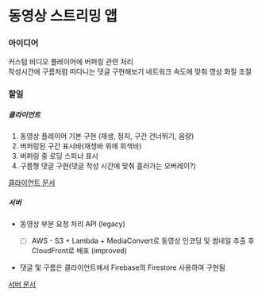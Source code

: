 # 동영상 스트리밍 앱

### 아이디어

커스텀 비디오 플레이어에 버퍼링 관련 처리  
작성시간에 구름처럼 떠다니는 댓글 구현해보기
네트워크 속도에 맞춰 영상 화질 조절

### 할일

##### 클라이언트

1. 동영상 플레이어 기본 구현 (재생, 정지, 구간 건너뛰기, 음량)
2. 버퍼링된 구간 표시바(재생바 위에 회색바)
3. 버퍼링 중 로딩 스피너 표시
4. 구름형 댓글 구현(댓글 작성 시간에 맞춰 흘러가는 오버레이?)

[클라이언트 문서](./client/README.md)

##### 서버

- 동영상 부분 요청 처리 API (legacy)

  - [ ] AWS - S3 + Lambda + MediaConvert로 동영상 인코딩 및 썸네일 추출 후 CloudFront로 배포 (improved)

- 댓글 및 구름은 클라이언트에서 Firebase의 Firestore 사용하여 구현됨

[서버 문서](./server/README.md)

